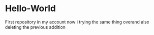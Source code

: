# Hello-World
First repository in my account
now i trying the same thing overand also deleting the previous addition

